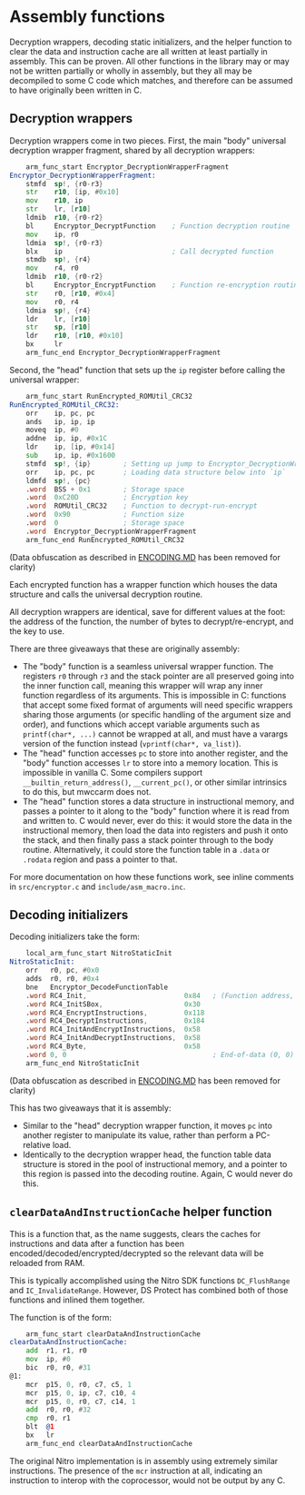 # Assembly functions

Decryption wrappers, decoding static initializers, and the helper function to clear the data and instruction cache are all written at least partially in assembly. This can be proven. All other functions in the library may or may not be written partially or wholly in assembly, but they all may be decompiled to some C code which matches, and therefore can be assumed to have originally been written in C.

## Decryption wrappers

Decryption wrappers come in two pieces. First, the main "body" universal decryption wrapper fragment, shared by all decryption wrappers:

```asm
	arm_func_start Encryptor_DecryptionWrapperFragment
Encryptor_DecryptionWrapperFragment:
	stmfd  sp!, {r0-r3}
	str    r10, [ip, #0x10]
	mov    r10, ip
	str    lr, [r10]
	ldmib  r10, {r0-r2}
	bl     Encryptor_DecryptFunction    ; Function decryption routine
	mov    ip, r0
	ldmia  sp!, {r0-r3}
	blx    ip                           ; Call decrypted function
	stmdb  sp!, {r4}
	mov    r4, r0
	ldmib  r10, {r0-r2}
	bl     Encryptor_EncryptFunction    ; Function re-encryption routine
	str    r0, [r10, #0x4]
	mov    r0, r4
	ldmia  sp!, {r4}
	ldr    lr, [r10]
	str    sp, [r10]
	ldr    r10, [r10, #0x10]
	bx     lr
	arm_func_end Encryptor_DecryptionWrapperFragment
```

Second, the "head" function that sets up the `ip` register before calling the universal wrapper:

```asm
	arm_func_start RunEncrypted_ROMUtil_CRC32
RunEncrypted_ROMUtil_CRC32:
	orr    ip, pc, pc
	ands   ip, ip, ip
	moveq  ip, #0
	addne  ip, ip, #0x1C
	ldr    ip, [ip, #0x14]
	sub    ip, ip, #0x1600
	stmfd  sp!, {ip}        ; Setting up jump to Encryptor_DecryptionWrapperFragment
	orr    ip, pc, pc       ; Loading data structure below into `ip`
	ldmfd  sp!, {pc}
	.word  BSS + 0x1        ; Storage space
	.word  0xC20D           ; Encryption key
	.word  ROMUtil_CRC32    ; Function to decrypt-run-encrypt
	.word  0x90             ; Function size
	.word  0                ; Storage space
	.word  Encryptor_DecryptionWrapperFragment
	arm_func_end RunEncrypted_ROMUtil_CRC32
```

(Data obfuscation as described in [ENCODING.MD](./ENCODING.MD) has been removed for clarity)

Each encrypted function has a wrapper function which houses the data structure and calls the universal decryption routine.

All decryption wrappers are identical, save for different values at the foot: the address of the function, the number of bytes to decrypt/re-encrypt, and the key to use.

There are three giveaways that these are originally assembly:
- The "body" function is a seamless universal wrapper function. The registers `r0` through `r3` and the stack pointer are all preserved going into the inner function call, meaning this wrapper will wrap any inner function regardless of its arguments. This is impossible in C: functions that accept some fixed format of arguments will need specific wrappers sharing those arguments (or specific handling of the argument size and order), and functions which accept variable arguments such as `printf(char*, ...)` cannot be wrapped at all, and must have a varargs version of the function instead (`vprintf(char*, va_list)`).
- The "head" function accesses `pc` to store into another register, and the "body" function accesses `lr` to store into a memory location. This is impossible in vanilla C. Some compilers support `__builtin_return_address()`, `__current_pc()`, or other similar intrinsics to do this, but mwccarm does not.
- The "head" function stores a data structure in instructional memory, and passes a pointer to it along to the "body" function where it is read from and written to. C would never, ever do this: it would store the data in the instructional memory, then load the data into registers and push it onto the stack, and then finally pass a stack pointer through to the body routine. Alternatively, it could store the function table in a `.data` or `.rodata` region and pass a pointer to that.

For more documentation on how these functions work, see inline comments in `src/encryptor.c` and `include/asm_macro.inc`.

## Decoding initializers

Decoding initializers take the form:

```asm
	local_arm_func_start NitroStaticInit
NitroStaticInit:
	orr   r0, pc, #0x0
	adds  r0, r0, #0x4
	bne   Encryptor_DecodeFunctionTable
	.word RC4_Init,                        0x84   ; (Function address, size) data pairs
	.word RC4_InitSBox,                    0x30
	.word RC4_EncryptInstructions,         0x118
	.word RC4_DecryptInstructions,         0x184
	.word RC4_InitAndEncryptInstructions,  0x58
	.word RC4_InitAndDecryptInstructions,  0x58
	.word RC4_Byte,                        0x58
	.word 0, 0                                    ; End-of-data (0, 0)
	arm_func_end NitroStaticInit
```

(Data obfuscation as described in [ENCODING.MD](./ENCODING.MD) has been removed for clarity)

This has two giveaways that it is assembly:
- Similar to the "head" decryption wrapper function, it moves `pc` into another register to manipulate its value, rather than perform a PC-relative load.
- Identically to the decryption wrapper head, the function table data structure is stored in the pool of instructional memory, and a pointer to this region is passed into the decoding routine. Again, C would never do this.


## `clearDataAndInstructionCache` helper function

This is a function that, as the name suggests, clears the caches for instructions and data after a function has been encoded/decoded/encrypted/decrypted so the relevant data will be reloaded from RAM.

This is typically accomplished using the Nitro SDK functions `DC_FlushRange` and `IC_InvalidateRange`. However, DS Protect has combined both of those functions and inlined them together.

The function is of the form:

```asm
	arm_func_start clearDataAndInstructionCache
clearDataAndInstructionCache:
	add  r1, r1, r0
	mov  ip, #0
	bic  r0, r0, #31
@1:
	mcr  p15, 0, r0, c7, c5, 1
	mcr  p15, 0, ip, c7, c10, 4
	mcr  p15, 0, r0, c7, c14, 1
	add  r0, r0, #32
	cmp  r0, r1
	blt  @1
	bx   lr
	arm_func_end clearDataAndInstructionCache
```

The original Nitro implementation is in assembly using extremely similar instructions. The presence of the `mcr` instruction at all, indicating an instruction to interop with the coprocessor, would not be output by any C.
